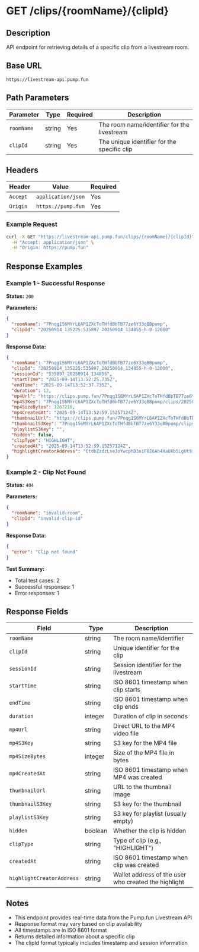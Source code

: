 # GET /clips/{roomName}/{clipId}

## Description
API endpoint for retrieving details of a specific clip from a livestream room.

## Base URL
`https://livestream-api.pump.fun`

## Path Parameters
| Parameter | Type | Required | Description |
|-----------|------|----------|-------------|
| `roomName` | string | Yes | The room name/identifier for the livestream |
| `clipId` | string | Yes | The unique identifier for the specific clip |

## Headers
| Header | Value | Required |
|--------|-------|----------|
| `Accept` | `application/json` | Yes |
| `Origin` | `https://pump.fun` | Yes |

### Example Request
```bash
curl -X GET "https://livestream-api.pump.fun/clips/{roomName}/{clipId}" \
  -H "Accept: application/json" \
  -H "Origin: https://pump.fun"
```

## Response Examples

### Example 1 - Successful Response
**Status:** `200`

**Parameters:**
```json
{
  "roomName": "7Pnqg1S6MYrL6AP1ZXcToTHfdBbTB77ze6Y33qBBpump",
  "clipId": "20250914_135225:535897_20250914_134855-h-0-12000"
}
```

**Response Data:**
```json
{
  "roomName": "7Pnqg1S6MYrL6AP1ZXcToTHfdBbTB77ze6Y33qBBpump",
  "clipId": "20250914_135225:535897_20250914_134855-h-0-12000",
  "sessionId": "535897_20250914_134855",
  "startTime": "2025-09-14T13:52:25.735Z",
  "endTime": "2025-09-14T13:52:37.735Z",
  "duration": 12,
  "mp4Url": "https://clips.pump.fun/7Pnqg1S6MYrL6AP1ZXcToTHfdBbTB77ze6Y33qBBpump/clips/20250914_135225:535897_20250914_134855-h-0-12000/clip.mp4",
  "mp4S3Key": "7Pnqg1S6MYrL6AP1ZXcToTHfdBbTB77ze6Y33qBBpump/clips/20250914_135225:535897_20250914_134855-h-0-12000/clip.mp4",
  "mp4SizeBytes": 1267218,
  "mp4CreatedAt": "2025-09-14T13:52:59.15257124Z",
  "thumbnailUrl": "https://clips.pump.fun/7Pnqg1S6MYrL6AP1ZXcToTHfdBbTB77ze6Y33qBBpump/clips/20250914_135225:535897_20250914_134855/thumbnail.jpg",
  "thumbnailS3Key": "7Pnqg1S6MYrL6AP1ZXcToTHfdBbTB77ze6Y33qBBpump/clips/20250914_135225:535897_20250914_134855/thumbnail.jpg",
  "playlistS3Key": "",
  "hidden": false,
  "clipType": "HIGHLIGHT",
  "createdAt": "2025-09-14T13:52:59.15257124Z",
  "highlightCreatorAddress": "CtdbZzdzLseJoYwcphD3niF8E6Ah4HaUXb5LgUt9iqc2"
}
```

### Example 2 - Clip Not Found
**Status:** `404`

**Parameters:**
```json
{
  "roomName": "invalid-room",
  "clipId": "invalid-clip-id"
}
```

**Response Data:**
```json
{
  "error": "Clip not found"
}
```

**Test Summary:**
- Total test cases: 2
- Successful responses: 1
- Error responses: 1

## Response Fields
| Field | Type | Description |
|-------|------|-------------|
| `roomName` | string | The room name/identifier |
| `clipId` | string | Unique identifier for the clip |
| `sessionId` | string | Session identifier for the livestream |
| `startTime` | string | ISO 8601 timestamp when clip starts |
| `endTime` | string | ISO 8601 timestamp when clip ends |
| `duration` | integer | Duration of clip in seconds |
| `mp4Url` | string | Direct URL to the MP4 video file |
| `mp4S3Key` | string | S3 key for the MP4 file |
| `mp4SizeBytes` | integer | Size of the MP4 file in bytes |
| `mp4CreatedAt` | string | ISO 8601 timestamp when MP4 was created |
| `thumbnailUrl` | string | URL to the thumbnail image |
| `thumbnailS3Key` | string | S3 key for the thumbnail |
| `playlistS3Key` | string | S3 key for playlist (usually empty) |
| `hidden` | boolean | Whether the clip is hidden |
| `clipType` | string | Type of clip (e.g., "HIGHLIGHT") |
| `createdAt` | string | ISO 8601 timestamp when clip was created |
| `highlightCreatorAddress` | string | Wallet address of the user who created the highlight |

## Notes
- This endpoint provides real-time data from the Pump.fun Livestream API
- Response format may vary based on clip availability
- All timestamps are in ISO 8601 format
- Returns detailed information about a specific clip
- The clipId format typically includes timestamp and session information
